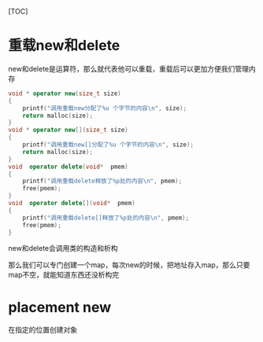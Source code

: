 [TOC]

# 重载new和delete

new和delete是运算符，那么就代表他可以重载，重载后可以更加方便我们管理内存

```cpp
void * operator new(size_t size)
{
    printf("调用重载new分配了%u 个字节的内容\n", size);
    return malloc(size);
}
void * operator new[](size_t size)
{
    printf("调用重载new[]分配了%u 个字节的内容\n", size);
    return malloc(size);
}
void  operator delete(void*  pmem)
{
    printf("调用重载delete释放了%p处的内容\n", pmem);
    free(pmem);
}
void  operator delete[](void*  pmem)
{
    printf("调用重载delete[]释放了%p处的内容\n", pmem);
    free(pmem);   
}
```

new和delete会调用类的构造和析构

那么我们可以专门创建一个map，每次new的时候，把地址存入map，那么只要map不空，就能知道东西还没析构完



# placement new

在指定的位置创建对象
